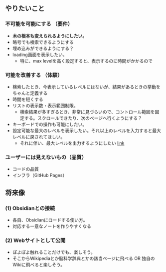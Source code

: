 ## やりたいこと

### 不可能を可能にする （要件）
- **木の根本も変えられるようにしたい。**
- 略号でも検索できるようにする
- 埋め込みができるようにする？
- loading画面を表示したい。
  - 特に、max levelを高く設定すると、表示するのに時間がかかるので

  
### 可能を改善する （体験）
- 検索したとき、今表示しているレベルにはないが、結果があるときの挙動をちゃんと定義する
- 時間を短くする
- リストの表示数・表示範囲制限。
  -  検索結果が多すぎるとき、非常に見づらいので、コントロール範囲を固定する。スクロールできたり、次のページへ行くようにする？
- キーボードでの操作も可能にしたい。
- 設定可能な最大のレベルを表示したい。それ以上のレベルを入力すると最大レベルに戻されてほしい。
  - それに伴い、最大レベルを出力するようにしたい [link](scripts\gen_graph\gen_interactive.py) 

### ユーザーには見えないもの（品質）
- コードの品質
- インフラ（GitHub Pages）


## 将来像
### (1) Obsidianとの接続
- 各自、Obsidianにロードする使い方。
- 対応する一意なノートを作りやすくなる

### (2) Webサイトとして公開
- ぽよぽよ触れることだけでも、楽しそう。
- そこからWikipediaとか脳科学辞典とかの該当ページに飛べる OR 独自のWikiに飛べると楽しそう。